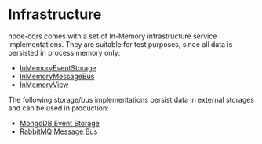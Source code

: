 # Infrastructure

node-cqrs comes with a set of In-Memory infrastructure service implementations. They are suitable for test purposes, since all data is persisted in process memory only:

* [InMemoryEventStorage](https://github.com/snatalenko/node-cqrs/blob/master/src/in-memory/InMemoryEventStorage.js)
* [InMemoryMessageBus](https://github.com/snatalenko/node-cqrs/blob/master/src/in-memory/InMemoryMessageBus.js)
* [InMemoryView](https://github.com/snatalenko/node-cqrs/blob/master/src/in-memory/InMemoryView.js)


The following storage/bus implementations persist data in external storages and can be used in production:

* [MongoDB Event Storage](https://github.com/snatalenko/node-cqrs-mongo)
* [RabbitMQ Message Bus](https://github.com/snatalenko/node-cqrs-rabbitmq)
